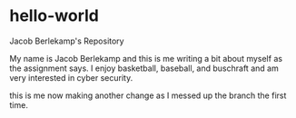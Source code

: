 # hello-world
Jacob Berlekamp's Repository 

My name is Jacob Berlekamp and this is me writing a bit about myself as the assignment says. I enjoy basketball, baseball, and buschraft and am very interested in cyber security. 

this is me now making another change as I messed up the branch the first time. 
